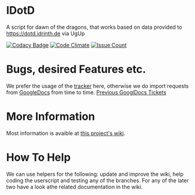 # IDotD
A script for dawn of the dragons, that works based on data provided to https://dotd.idrinth.de via UgUp

[![Codacy Badge](https://api.codacy.com/project/badge/Grade/e80204911a734a56a471ab9b9ac649db)](https://www.codacy.com/app/eldrim/IDotD?utm_source=github.com&amp;utm_medium=referral&amp;utm_content=Idrinth/IDotD&amp;utm_campaign=Badge_Grade)
[![Code Climate](https://codeclimate.com/github/Idrinth/IDotD/badges/gpa.svg)](https://codeclimate.com/github/Idrinth/IDotD)
[![Issue Count](https://codeclimate.com/github/Idrinth/IDotD/badges/issue_count.svg)](https://codeclimate.com/github/Idrinth/IDotD)

# Bugs, desired Features etc.

We prefer the usage of the [tracker](https://github.com/Idrinth/IDotD/issues) here, otherwise we do import requests from [GoogleDocs](https://docs.google.com/document/d/1ozOWQuAEKCNnt2cwQ4SZtkpYM_pvrl8Bnj0e_O1KKWs/edit) from time to time.
[Previous GooglDocs Tickets](https://github.com/Idrinth/IDotD/issues?utf8=%E2%9C%93&q=is%3Aissue%20label%3A%22Source%20GoogleDocs%22%20)

# More Information

Most information is avaible at [this project's wiki](https://github.com/Idrinth/IDotD/wiki).

# How To Help

We can use helpers for the following: update and improve the wiki, help coding the userscript and testing any of the branches. For any of the later two have a look athe related documentation in the wiki.